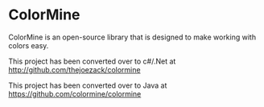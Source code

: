 # ColorMine

ColorMine is an open-source library that is designed to make working with colors easy.

This project has been converted over to c#/.Net at http://github.com/thejoezack/colormine

This project has been converted over to Java at https://github.com/colormine/colormine
